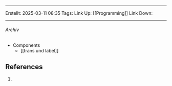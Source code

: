 
--- 
Erstellt: 2025-03-11    08:35 
Tags: 
Link Up: [[Programming]]
Link Down:

--- 
###### Archiv
- Components
	- [[trans und label]]

## References
1. 

